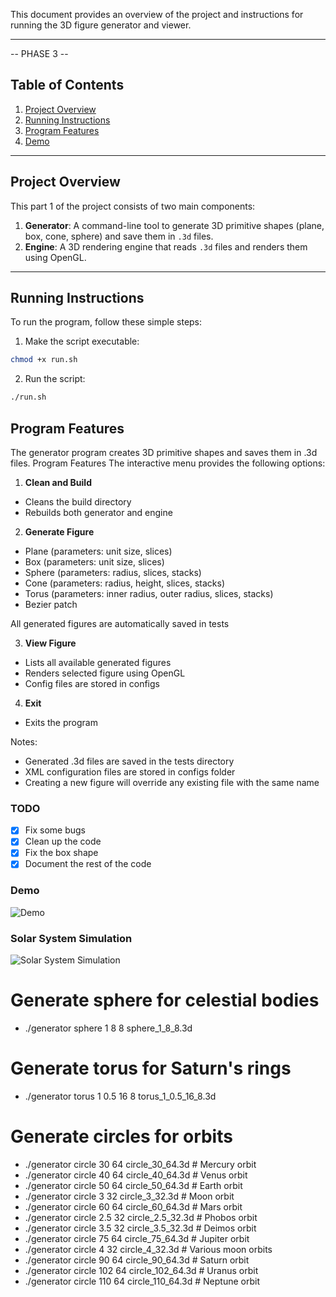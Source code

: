 This document provides an overview of the project and instructions for running the 3D figure generator and viewer.

---

-- PHASE 3 --

## Table of Contents
1. [Project Overview](#project-overview)
2. [Running Instructions](#running-instructions)
3. [Program Features](#program-features)
4. [Demo](#demo)

---

## Project Overview

This part 1 of the project consists of two main components:
1. **Generator**: A command-line tool to generate 3D primitive shapes (plane, box, cone, sphere) and save them in `.3d` files.
2. **Engine**: A 3D rendering engine that reads `.3d` files and renders them using OpenGL.

---

## Running Instructions

To run the program, follow these simple steps:

1. Make the script executable:
```bash
chmod +x run.sh
```
2. Run the script:
```bash
./run.sh
```


## Program Features
The generator program creates 3D primitive shapes and saves them in .3d files. 
Program Features
The interactive menu provides the following options:

1. **Clean and Build**
- Cleans the build directory
- Rebuilds both generator and engine

2. **Generate Figure**
- Plane (parameters: unit size, slices)
- Box (parameters: unit size, slices)
- Sphere (parameters: radius, slices, stacks)
- Cone (parameters: radius, height, slices, stacks)
- Torus (parameters: inner radius, outer radius, slices, stacks)
- Bezier patch 

All generated figures are automatically saved in tests

3. **View Figure**

- Lists all available generated figures
- Renders selected figure using OpenGL
- Config files are stored in configs

4. **Exit**
- Exits the program

Notes:

- Generated .3d files are saved in the tests directory
- XML configuration files are stored in configs folder 
- Creating a new figure will override any existing file with the same name


### TODO 
- [x] Fix some bugs
- [x] Clean up the code
- [x] Fix the box shape
- [x] Document the rest of the code 

### Demo
![Demo](https://github.com/diogocsilva12/CG-Project/raw/9a2d0f71306a7a6b5c4671d0377e751600867192/Phase2/usage_example.gif)

### Solar System Simulation
![Solar System Simulation](https://github.com/diogocsilva12/CG-Project/blob/main/Phase3/solarsystem.gif)



# Generate sphere for celestial bodies
- ./generator sphere 1 8 8 sphere_1_8_8.3d

# Generate torus for Saturn's rings
- ./generator torus 1 0.5 16 8 torus_1_0.5_16_8.3d

# Generate circles for orbits
- ./generator circle 30 64 circle_30_64.3d   # Mercury orbit
- ./generator circle 40 64 circle_40_64.3d   # Venus orbit
- ./generator circle 50 64 circle_50_64.3d   # Earth orbit
- ./generator circle 3 32 circle_3_32.3d     # Moon orbit
- ./generator circle 60 64 circle_60_64.3d   # Mars orbit
- ./generator circle 2.5 32 circle_2.5_32.3d # Phobos orbit
- ./generator circle 3.5 32 circle_3.5_32.3d # Deimos orbit
- ./generator circle 75 64 circle_75_64.3d   # Jupiter orbit
- ./generator circle 4 32 circle_4_32.3d     # Various moon orbits
- ./generator circle 90 64 circle_90_64.3d   # Saturn orbit
- ./generator circle 102 64 circle_102_64.3d # Uranus orbit
- ./generator circle 110 64 circle_110_64.3d # Neptune orbit
